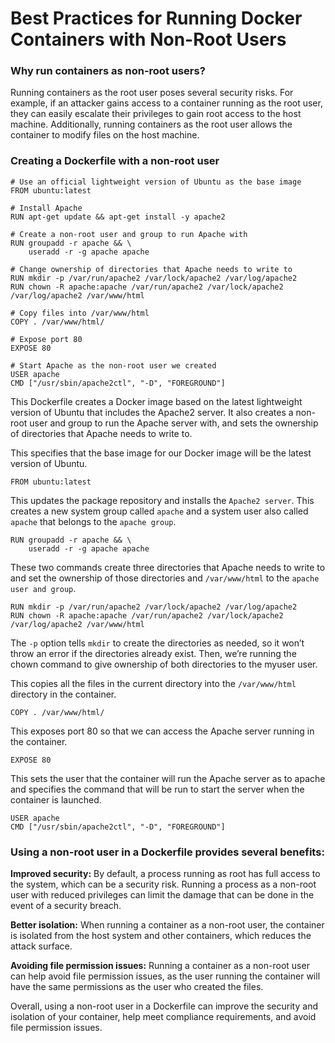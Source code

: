 # Best Practices for Running Docker Containers with Non-Root Users

### Why run containers as non-root users?
Running containers as the root user poses several security risks. For example, if an attacker gains access to a container running as the root user, they can easily escalate their privileges to gain root access to the host machine. Additionally, running containers as the root user allows the container to modify files on the host machine.

### Creating a Dockerfile with a non-root user

```
# Use an official lightweight version of Ubuntu as the base image
FROM ubuntu:latest

# Install Apache
RUN apt-get update && apt-get install -y apache2

# Create a non-root user and group to run Apache with
RUN groupadd -r apache && \
    useradd -r -g apache apache

# Change ownership of directories that Apache needs to write to
RUN mkdir -p /var/run/apache2 /var/lock/apache2 /var/log/apache2
RUN chown -R apache:apache /var/run/apache2 /var/lock/apache2 /var/log/apache2 /var/www/html

# Copy files into /var/www/html
COPY . /var/www/html/

# Expose port 80
EXPOSE 80

# Start Apache as the non-root user we created
USER apache
CMD ["/usr/sbin/apache2ctl", "-D", "FOREGROUND"]
```

This Dockerfile creates a Docker image based on the latest lightweight version of Ubuntu that includes the Apache2 server. It also creates a non-root user and group to run the Apache server with, and sets the ownership of directories that Apache needs to write to.

This specifies that the base image for our Docker image will be the latest version of Ubuntu.

```
FROM ubuntu:latest
```

This updates the package repository and installs the `Apache2 server`. This creates a new system group called `apache` and a system user also called `apache` that belongs to the `apache group`.

```
RUN groupadd -r apache && \
    useradd -r -g apache apache
```

These two commands create three directories that Apache needs to write to and set the ownership of those directories and `/var/www/html` to the `apache user and group`.

```
RUN mkdir -p /var/run/apache2 /var/lock/apache2 /var/log/apache2
RUN chown -R apache:apache /var/run/apache2 /var/lock/apache2 /var/log/apache2 /var/www/html
```

The `-p` option tells `mkdir` to create the directories as needed, so it won’t throw an error if the directories already exist. Then, we’re running the chown command to give ownership of both directories to the myuser user.

This copies all the files in the current directory into the `/var/www/html` directory in the container.

```
COPY . /var/www/html/
```

This exposes port 80 so that we can access the Apache server running in the container.

```
EXPOSE 80
```

This sets the user that the container will run the Apache server as to apache and specifies the command that will be run to start the server when the container is launched.

```
USER apache
CMD ["/usr/sbin/apache2ctl", "-D", "FOREGROUND"]
```

### Using a non-root user in a Dockerfile provides several benefits:

**Improved security:** By default, a process running as root has full access to the system, which can be a security risk. Running a process as a non-root user with reduced privileges can limit the damage that can be done in the event of a security breach.

**Better isolation:** When running a container as a non-root user, the container is isolated from the host system and other containers, which reduces the attack surface.

**Avoiding file permission issues:** Running a container as a non-root user can help avoid file permission issues, as the user running the container will have the same permissions as the user who created the files.

Overall, using a non-root user in a Dockerfile can improve the security and isolation of your container, help meet compliance requirements, and avoid file permission issues.